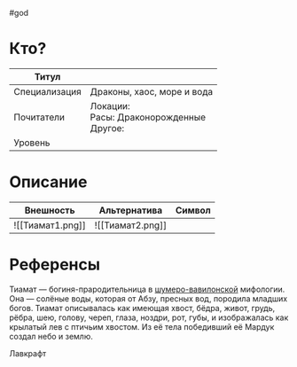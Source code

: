 #god 
# Кто? 
| Титул         |                                                |
| ------------- | ---------------------------------------------- |
| Специализация | Драконы, хаос, море и вода                     |
| Почитатели    | Локации: <br>Расы: Драконорожденные<br>Другое: |
| Уровень       |                                                |

# Описание

| Внешность        | Альтернатива                         | Символ |
| ---------------- | ------------------------------------ | ------ |
| ![[Тиамат1.png]] | ![[Тиамат2.png]] |        |


# Референсы
Тиамат — богиня-прародительница в [шумеро-вавилонской](https://en.wikipedia.org/wiki/ru:%D0%A8%D1%83%D0%BC%D0%B5%D1%80%D0%BE-%D0%B0%D0%BA%D0%BA%D0%B0%D0%B4%D1%81%D0%BA%D0%B0%D1%8F_%D0%BC%D0%B8%D1%84%D0%BE%D0%BB%D0%BE%D0%B3%D0%B8%D1%8F "wikipedia:ru:Шумеро-аккадская мифология") мифологии. Она — солёные воды, которая от Абзу, пресных вод, породила младших богов. Тиамат описывалась как имеющая хвост, бёдра, живот, грудь, рёбра, шею, голову, череп, глаза, ноздри, рот, губы, и изображалась как крылатый лев с птичьим хвостом. Из её тела победивший её Мардук создал небо и землю.

Лавкрафт